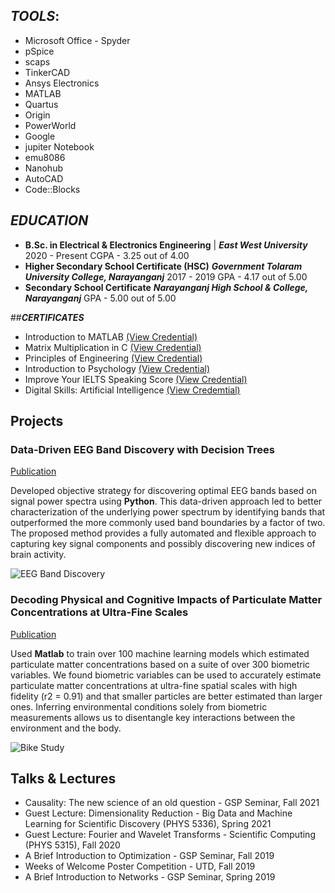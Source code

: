 
## _**TOOLS**_:
- Microsoft Office  - Spyder
- pSpice
- scaps 
- TinkerCAD
- Ansys Electronics
- MATLAB
- Quartus
- Origin
- PowerWorld
- Google
- jupiter Notebook
- emu8086
- Nanohub
- AutoCAD
- Code::Blocks 


## _**EDUCATION**_
- **B.Sc. in Electrical & Electronics Engineering** | **_East West University_**
2020 - Present
CGPA - 3.25 out of 4.00
- **Higher Secondary School Certificate (HSC)**
**_Government Tolaram University College, Narayanganj_**
2017 - 2019
GPA - 4.17 out of 5.00
- **Secondary School Certificate**
_**Narayanganj High School & College, Narayanganj**_
GPA - 5.00 out of 5.00 
  

##_**CERTIFICATES**_
- Introduction to MATLAB         [(View Credential)](https://verify.mygreatlearning.com/verify/LRTUBHDB)
- Matrix Multiplication in C     [(View Credential)](https://verify.mygreatlearning.com/verify/ZRNIBUHW)
- Principles of Engineering      [(View Credential)](https://www.futurelearn.com/certificates/pb8x7qw)
- Introduction to Psychology [(View Credential)](https://www.futurelearn.com/certificates/php4j16)
- Improve Your IELTS Speaking Score [(View Credential)](https://www.futurelearn.com/certificates/g13lscp)
- Digital Skills: Artificial Intelligence [(View Credemtial)](https://www.futurelearn.com/certificates/atze148)


## Projects
### Data-Driven EEG Band Discovery with Decision Trees
[Publication](https://www.mdpi.com/1424-8220/22/8/3048)

Developed objective strategy for discovering optimal EEG bands based on signal power spectra using **Python**. This data-driven approach led to better characterization of the underlying power spectrum by identifying bands that outperformed the more commonly used band boundaries by a factor of two. The proposed method provides a fully automated and flexible approach to capturing key signal components and possibly discovering new indices of brain activity.

![EEG Band Discovery](/assets/img/eeg_band_discovery.jpeg)

### Decoding Physical and Cognitive Impacts of Particulate Matter Concentrations at Ultra-Fine Scales
[Publication](https://www.mdpi.com/1424-8220/22/11/4240)

Used **Matlab** to train over 100 machine learning models which estimated particulate matter concentrations based on a suite of over 300 biometric variables. We found biometric variables can be used to accurately estimate particulate matter concentrations at ultra-fine spatial scales with high fidelity (r2 = 0.91) and that smaller particles are better estimated than larger ones. Inferring environmental conditions solely from biometric measurements allows us to disentangle key interactions between the environment and the body.

![Bike Study](/assets/img/bike_study.jpeg)

## Talks & Lectures
- Causality: The new science of an old question - GSP Seminar, Fall 2021
- Guest Lecture: Dimensionality Reduction - Big Data and Machine Learning for Scientific Discovery (PHYS 5336), Spring 2021
- Guest Lecture: Fourier and Wavelet Transforms - Scientific Computing (PHYS 5315), Fall 2020
- A Brief Introduction to Optimization - GSP Seminar, Fall 2019
- Weeks of Welcome Poster Competition - UTD, Fall 2019
- A Brief Introduction to Networks - GSP Seminar, Spring 2019
